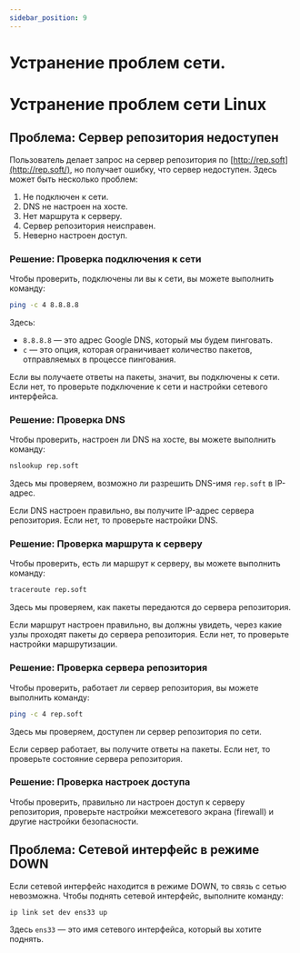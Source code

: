```yaml
---
sidebar_position: 9
---
```


# Устранение проблем сети.

# Устранение проблем сети Linux

## Проблема: Сервер репозитория недоступен

Пользователь делает запрос на сервер репозитория по [http://rep.soft](http://rep.soft/), но получает ошибку, что сервер недоступен. Здесь может быть несколько проблем:

1. Не подключен к сети.
2. DNS не настроен на хосте.
3. Нет маршрута к серверу.
4. Сервер репозитория неисправен.
5. Неверно настроен доступ.

### Решение: Проверка подключения к сети

Чтобы проверить, подключены ли вы к сети, вы можете выполнить команду:

```bash
ping -c 4 8.8.8.8
```

Здесь:

- `8.8.8.8` — это адрес Google DNS, который мы будем пинговать.
- `c` — это опция, которая ограничивает количество пакетов, отправляемых в процессе пингования.

Если вы получаете ответы на пакеты, значит, вы подключены к сети. Если нет, то проверьте подключение к сети и настройки сетевого интерфейса.

### Решение: Проверка DNS

Чтобы проверить, настроен ли DNS на хосте, вы можете выполнить команду:

```bash
nslookup rep.soft
```

Здесь мы проверяем, возможно ли разрешить DNS-имя `rep.soft` в IP-адрес.

Если DNS настроен правильно, вы получите IP-адрес сервера репозитория. Если нет, то проверьте настройки DNS.

### Решение: Проверка маршрута к серверу

Чтобы проверить, есть ли маршрут к серверу, вы можете выполнить команду:

```bash
traceroute rep.soft
```

Здесь мы проверяем, как пакеты передаются до сервера репозитория.

Если маршрут настроен правильно, вы должны увидеть, через какие узлы проходят пакеты до сервера репозитория. Если нет, то проверьте настройки маршрутизации.

### Решение: Проверка сервера репозитория

Чтобы проверить, работает ли сервер репозитория, вы можете выполнить команду:

```bash
ping -c 4 rep.soft
```

Здесь мы проверяем, доступен ли сервер репозитория по сети.

Если сервер работает, вы получите ответы на пакеты. Если нет, то проверьте состояние сервера репозитория.

### Решение: Проверка настроек доступа

Чтобы проверить, правильно ли настроен доступ к серверу репозитория, проверьте настройки межсетевого экрана (firewall) и другие настройки безопасности.

## Проблема: Сетевой интерфейс в режиме DOWN

Если сетевой интерфейс находится в режиме DOWN, то связь с сетью невозможна. Чтобы поднять сетевой интерфейс, выполните команду:

```bash
ip link set dev ens33 up
```

Здесь `ens33` — это имя сетевого интерфейса, который вы хотите поднять.